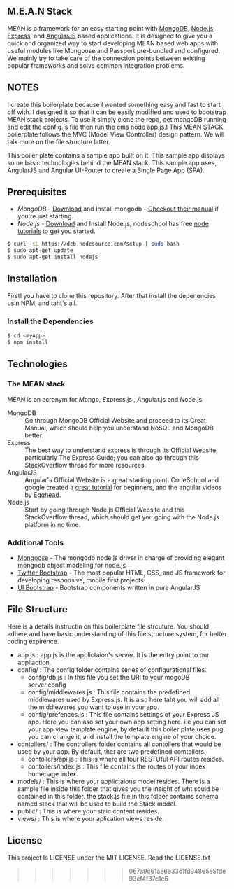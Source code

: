 ## M.E.A.N Stack

MEAN is a framework for an easy starting point with [MongoDB](http://www.mongodb.org/), [Node.js](http://www.nodejs.org/), [Express](http://expressjs.com/), and [AngularJS](http://angularjs.org/) based applications. It is designed to give you a quick and organized way to start developing MEAN based web apps with useful modules like Mongoose and Passport pre-bundled and configured. We mainly try to take care of the connection points between existing popular frameworks and solve common integration problems.



## NOTES

I create this boilerplate because I wanted something easy and fast to start off with. I designed it so that it can be easily modified and used to bootstrap MEAN stack projects. To use it simply clone the repo, get mongoDB running and edit the config.js file then run the cms node app.js.I
This MEAN STACK boilerplate follows the MVC (Model View Controller) design pattern. We will talk more on the file structure latter.

This boiler plate contains a sample app built on it. This sample app displays some basic technologies behind the MEAN stack. This sample app uses, AngularJS and Angular UI-Router to create a Single Page App (SPA).


## Prerequisites
* *MongoDB* - <a href="http://www.mongodb.org/downloads">Download</a> and Install mongodb - <a href="http://docs.mongodb.org/manual">Checkout their manual</a> if you're just starting.
* *Node.js* - <a href="http://nodejs.org/download/">Download</a> and Install Node.js, nodeschool has free <a href=" http://nodeschool.io/#workshoppers">node tutorials</a> to get you started.

```bash
$ curl -sL https://deb.nodesource.com/setup | sudo bash -
$ sudo apt-get update
$ sudo apt-get install nodejs
```


## Installation
First! you have to clone this repository. After that install the depenencies usin NPM, and taht's all.

### Install the Dependencies

```bash
$ cd <myApp>
$ npm install 
```

## Technologies

### The MEAN stack

MEAN is an acronym for *M*ongo, *E*xpress.js , *A*ngular.js and *N*ode.js

<dl class="dl-horizontal">
<dt>MongoDB</dt>
<dd>Go through MongoDB Official Website and proceed to its Great Manual, which should help you understand NoSQL and MongoDB better.</dd>
<dt>Express</dt>
<dd>The best way to understand express is through its Official Website, particularly The Express Guide; you can also go through this StackOverflow thread for more resources.</dd>
<dt>AngularJS</dt>
<dd>Angular's Official Website is a great starting point. CodeSchool and google created a <a href="https://www.codeschool.com/courses/shaping-up-with-angular-js">great tutorial</a> for beginners, and the angular videos by <a href="https://egghead.io/">Egghead</a>.</dd>
<dt>Node.js</dt>
<dd>Start by going through Node.js Official Website and this StackOverflow thread, which should get you going with the Node.js platform in no time.</dd>
</dl>

### Additional Tools
* <a href="http://mongoosejs.com/">Mongoose</a> - The mongodb node.js driver in charge of providing elegant mongodb object modeling for node.js
* <a href="http://getbootstrap.com/">Twitter Bootstrap</a> - The most popular HTML, CSS, and JS framework for developing responsive, mobile first projects.
* <a href="http://angular-ui.github.io/bootstrap/">UI Bootstrap</a> - Bootstrap components written in pure AngularJS



## File Structure

Here is a details instructin on this boilerplate file strcuture. You should adhere and have basic understanding of this file structure system, for better coding expirence. 

* app.js : app.js is the applictaion's server. It is the entry point to our appliaction.
* config/ : The config folder contains series of configurational files.
  * config/db.js : In this file you set the URI to your mogoDB server.config
  * config/middlewares.js : This file contains the predefined middlewares used by Express.js. It is also here taht you will add all the middlewares you want to use in your app.
  * config/prefences.js : This file contains settings of your Express JS app. Here you can aso set your own app setting here. i.e you can set your app view template engine, by default this boiler plate uses pug. you can change it, and install the template engine of your choice.
* contollers/ : The controllers folder contains all contollers that would be used by your app. By default, ther are two predefined comtollers.
  * contollers/api.js : This is where all tour RESTUful API routes resides.
  * contollers/index.js : This  file contains the routes of your index homepage index.
* models/ : This is where your applictaions model resides. There is a sample file inside this folder that gives you the insight of wht sould be contained in this folder. the stack.js file in this folder contains schema named stack that will be used to build the Stack model.
* public/ : This is where your staic content resides.
* views/ : This is where your aplication views reside.



## License
This project Is LICENSE under the MIT LICENSE. Read the LICENSE.txt

>>>>>>> 067a9c61ae6e33c1fd94865e5fde93ef4f37c1e6

